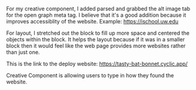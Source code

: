 For my creative component, I added parsed and grabbed the alt image tab for the open graph meta tag. I believe that it's a good addition because it improves accessiblity of the website. Example: https://ischool.uw.edu

For layout, I stretched out the block to fill up more space and centered the objects within the block. It helps the layout because if it was in a smaller block then it would feel like the web page provides more websites rather than just one. 


This is the link to the deploy website: https://tasty-bat-bonnet.cyclic.app/

Creative Component is allowing users to type in how they found the website.
